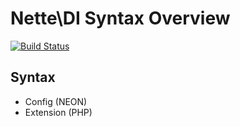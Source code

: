 # Nette\DI Syntax Overview

[![Build Status](https://img.shields.io/travis/FriendsOfNette/di-syntax.svg?style=flat-square)](https://travis-ci.org/FriendsOfNette/di-syntax)

## Syntax

* Config (NEON)
* Extension (PHP)
